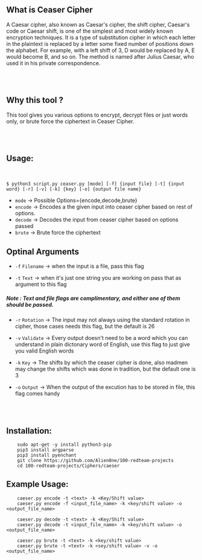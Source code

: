 

## What is Ceaser Cipher
A Caesar cipher, also known as Caesar's cipher, the shift cipher, Caesar's code or Caesar shift, is one of the simplest and most widely known encryption techniques. It is a type of substitution cipher in which each letter in the plaintext is replaced by a letter some fixed number of positions down the alphabet. For example, with a left shift of 3, D would be replaced by A, E would become B, and so on. The method is named after Julius Caesar, who used it in his private correspondence.

<br>
<br>

## Why this tool ?
This tool gives you various options to encrypt, decrypt files or just words only, or brute force the ciphertext in Ceaser Cipher.

<br>
<br>

## Usage:

<br>

```shell
$ python3 script.py ceaser.py [mode] [-f] {input file} [-t] {input word} [-r] [-v] [-k] {key} [-o] {output file name}
```

- `mode` -> Possible Options={encode,decode,brute}
- `encode` -> Encodes a the given input into ceaser cipher based on rest of options.
- `decode` -> Decodes the input from ceaser cipher based on options passed
- `brute` -> Brute force the ciphertext


## Optinal Arguments

- `-f` `Filename` -> when the input is a file, pass this flag

- `-t` `Text` -> when it's just one string you are working on pass that as argument to this flag

##### Note : Text and file flags are complimentary, and either one of them should be passed.

- `-r` `Rotation` -> The input may not always using the standard rotation in cipher, those cases needs this flag, but the default is 26

- `-v` `Validate` -> Every output doesn't need to be a word which you can understand in plain dictonary word of English, use this flag to just give you valid English words

- `-k` `Key` -> The shifts by which the ceaser cipher is done, also madmen may change the shifts which was done in tradition, but the default one is 3

- `-o` `Output` -> When the output of the excution has to be stored in file, this flag comes handy

<br>
<br>

## Installation:


        sudo apt-get -y install python3-pip
        pip3 install argparse
        pip3 install pyenchant
        git clone https://github.com/Alien0ne/100-redteam-projects
        cd 100-redteam-projects/Ciphers/caeser

## Example Usage: 


        caeser.py encode -t <text> -k <Key/Shift value>
        caeser.py encode -f <input_file_name> -k <key/shift value> -o <output_file_name>

        caeser.py decode -t <text> -k <Key/Shift value>
        caeser.py decode -t <input_file_name> -k <key/shift value> -o <output_file_name>
        
        caeser.py brute -t <text> -k <key/shift value> 
        caeser.py brute -t <text> -k <sey/shift value> -v -o <output_file_name>

